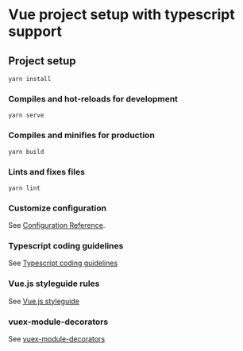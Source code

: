 # Vue project setup with typescript support

## Project setup
```
yarn install
```

### Compiles and hot-reloads for development
```
yarn serve
```

### Compiles and minifies for production
```
yarn build
```

### Lints and fixes files
```
yarn lint
```

### Customize configuration
See [Configuration Reference](https://cli.vuejs.org/config/).

### Typescript coding guidelines
See [Typescript coding guidelines](https://github.com/kanherepratik/vue-styled/blob/master/ts_guide.md)

### Vue.js styleguide rules
See [Vue.js styleguide](https://vuejs.org/v2/style-guide/#Rule-Categories)

### vuex-module-decorators
See [vuex-module-decorators](https://championswimmer.in/vuex-module-decorators)
